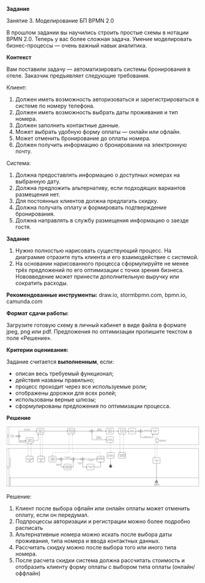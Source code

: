 ﻿**Задание**

Занятие 3. Моделирование БП BPMN 2.0

В прошлом задании вы научились строить простые схемы в нотации BPMN 2.0. Теперь у вас более сложная задача. Умение моделировать бизнес-процессы — очень важный навык аналитика.

**Контекст**

Вам поставили задачу — автоматизировать системы бронирования в отеле. Заказчик предъявляет следующие требования.

Клиент:

1. Должен иметь возможность авторизоваться и зарегистрироваться в системе по номеру телефона.
1. Должен иметь возможность выбрать даты проживания и тип номера.
1. Должен заполнить контактные данные.
1. Может выбрать удобную форму оплаты — онлайн или офлайн.
1. Может отменить бронирование до оплаты номера.
1. Должен получить информацию о бронировании на электронную почту.

Система:

1. Должна предоставлять информацию о доступных номерах на выбранную дату.
1. Должна предложить альтернативу, если подходящих вариантов размещения нет.
1. Для постоянных клиентов должна предлагать скидку.
1. Должна получать оплату и формировать подтверждение бронирования.
1. Должна направлять в службу размещения информацию о заезде гостя.

**Задание**

1. Нужно полностью нарисовать существующий процесс. На диаграмме отразите путь клиента и его взаимодействие с системой.
1. На основании нарисованного процесса сформулируйте не менее трёх предложений по его оптимизации с точки зрения бизнеса. Нововведение может принести дополнительную выручку или сократить расходы.

**Рекомендованные инструменты:**
draw.io, stormbpmn.com, bpmn.io, camunda.com

**Формат сдачи работы:**

Загрузите готовую схему в личный кабинет в виде файла в формате jpeg, png или pdf. Предложения по оптимизации пропишите текстом в поле «Решение».

**Критерии оценивания:**

Задание считается **выполненным**, если:

- описан весь требуемый функционал;
- действия названы правильно;
- процесс проходит через все используемые роли;
- отображены дорожки для всех ролей;
- использованы верные шлюзы;
- сформулированы предложения по оптимизации процесса.







**Решение**

![](13_BPMN_hotel.jpg)

Решение:

1. Клиент после выбора офлайн или онлайн оплаты может отменить оплату, если он передумал.
1. Подпроцессы авторизации и регистрации можно более подробно расписать
1. Альтернативные номера можно искать после выбора даты проживания, типа номера и ввода контактных данных.
1. Рассчитать скидку можно после выбора того или иного типа номера.
1. После расчета скидки система должна рассчитать стоимость и отобразить клиенту форму оплаты с выбором типа оплаты (онлайн/оффлайн)

